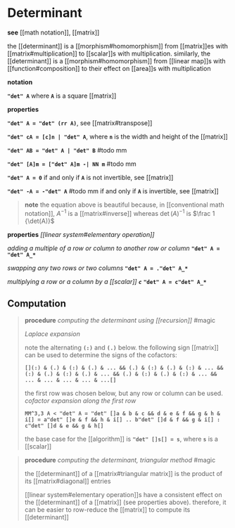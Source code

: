 # Determinant

**see** [[math notation]], [[matrix]]

the [[determinant]] is a [[morphism#homomorphism]] from [[matrix]]es with [[matrix#multiplication]] to [[scalar]]s with multiplication. similarly, the [[determinant]] is a [[morphism#homomorphism]] from [[linear map]]s with [[function#composition]] to their effect on [[area]]s with multiplication

**notation**

**`"det" A`** where **`A`** is a square [[matrix]]

**properties**

**`"det" A = "det" (rr A)`**, see [[matrix#transpose]]

**`"det" cA = [c]n | "det" A`**, where **`n`** is the width and height of the [[matrix]]

**`"det" AB = "det" A | "det" B`** #todo mm

**`"det" [A]m = ["det" A]m -| NN m`** #todo mm

**`"det" A = 0`** if and only if **`A`** is not invertible, see [[matrix]]

**`"det" -A = -"det" A`** #todo mm if and only if **`A`** is invertible, see [[matrix]]

> **note** the equation above is beautiful because, in [[conventional math notation]], $A^{-1}$ is a [[matrix#inverse]] whereas $\det(A)^{-1}$ is $\frac 1 {\det(A)}$

**properties** _[[linear system#elementary operation]]_

_adding a multiple of a row or column to another row or column_ **`"det" A = "det" A_*`**

_swapping any two rows or two columns_ **`"det" A = ."det" A_*`**

_multiplying a row or a column by a [[scalar]] **`c`**_ **`"det" A = c"det" A_*`**

## Computation

> **procedure** _computing the determinant using [[recursion]]_ #magic
>
> _Laplace expansion_
>
> note the alternating **`(:)`** and **`(.)`** below. the following sign [[matrix]] can be used to determine the signs of the cofactors:
>
> **`[](:) & (.) & (:) & (.) & ... && (.) & (:) & (.) & (:) & ... && (:) & (.) & (:) & (.) & ... && (.) & (:) & (.) & (:) & ... && ... & ... & ... & ... & ...[]`**
>
> the first row was chosen below, but any row or column can be used. _cofactor expansion along the first row_
>
> **`MM^3,3 A < "det" A = "det" []a & b & c && d & e & f && g & h & i[] = a"det" []e & f && h & i[] .. b"det" []d & f && g & i[] : c"det" []d & e && g & h[]`**
>
> the base case for the [[algorithm]] is **`"det" []s[] = s`**, where **`s`** is a [[scalar]]

> **procedure** _computing the determinant, triangular method_ #magic
>
> the [[determinant]] of a [[matrix#triangular matrix]] is the product of its [[matrix#diagonal]] entries
>
> [[linear system#elementary operation]]s have a consistent effect on the [[determinant]] of a [[matrix]] (see properties above). therefore, it can be easier to row-reduce the [[matrix]] to compute its [[determinant]]
